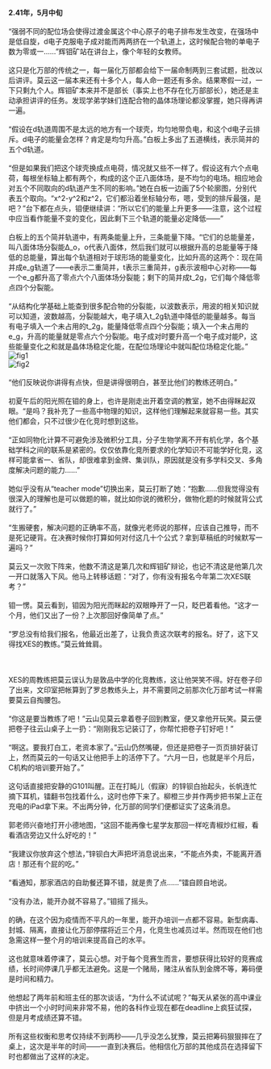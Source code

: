**2.41年，5月中旬**  
<br/>  “强弱不同的配位场会使得过渡金属这个中心原子的电子排布发生改变，在强场中是低自旋，d电子克服电子成对能而两两挤在一个轨道上，这时候配合物的单电子数为零或一……”辉钼矿站在讲台上，像个年轻的女教师。  
<br/>  这只是化万部的传统之一，每一届化万部都会给下一届命制两到三套试题，批改以后讲评。莫云这一届本来还有十多个人，每人命一题还有多余。结果寒假一过，一下只剩九个人。辉钼矿本来并不是部长（事实上也不存在化万部部长），她还是主动承担讲评的任务。发现学弟学妹们连配合物的晶体场理论都没掌握，她只得再讲一遍。  
<br/>  “假设在d轨道周围不是太远的地方有一个球壳，均匀地带负电，和这个d电子云排斥。d电子的能量会怎样？肯定是均匀升高。”白板上多出了五道横线，表示简并的五个d轨道。  
<br/>  “但是如果我们把这个球壳换成点电荷，情况就又些不一样了。假设这有六个点电荷，每根坐标轴上都有两个，构成的这个正八面体场，是不均匀的电场。相应地会对五个不同取向的d轨道产生不同的影响。”她在白板一边画了5个轮廓图，分别代表五个取向。“x^2-y^2和z^2，它们都沿着坐标轴分布，嗯，受到的排斥最强，是吧？”台下都在点头，钼便继续讲：“所以它们的能量上升更多——注意，这个过程中应当看作能量不变的变化，因此剩下三个轨道的能量必定降低——”  
<br/>  白板上的五个简并轨道中，有两条能量上升，三条能量下降。“它们的总能量差，叫八面体场分裂能Δ_o，o代表八面体，然后我们就可以根据升高的总能量等于降低的总能量，算出每个轨道相对于球形场的能量变化，比如升高的这两个：现在简并成e_g轨道了——e表示二重简并，t表示三重简并，g表示波相中心对称——每一个e_g都升高了零点六个八面体场分裂能；剩下的简并成t_2g，它们每个降低零点四个分裂能。  
<br/>  “从结构化学基础上能查到很多配合物的分裂能，以波数表示，用波的相关知识就可以知道，波数越高，分裂能越大，电子填入t_2g轨道中降低的能量越多。每当有电子填入一个未占用的t_2g，能量降低零点四个分裂能；填入一个未占用的e_g，升高的能量就是零点六个分裂能。电子成对时要升高一个电子成对能P，这些能量变化之和就是晶体场稳定化能，在配位场理论中就叫配位场稳定化能。”  
    ![fig1](https://github.com/DreamSkyWork/the-Empty-Green/blob/main/pics/1FB783D4-A6F5-4D29-B6C8-02EA1B39E0E0.png)  
    ![fig2](https://github.com/DreamSkyWork/the-Empty-Green/blob/main/pics/A03EFD3D-14AB-47F2-9A08-03006246AFA1.png)  
<br/>  “他们反映说你讲得有点快，但是讲得很明白，甚至比他们的教练还明白。”  
<br/>  初夏午后的阳光照在钼的身上，也许是刚走出开着空调的教室，她不由得眯起双眼。“是吗？我补充了一些高中物理的知识，这样他们理解起来就容易一些。其实他们都会，只不过很少在化竞时想到这些。  
<br/>  “正如同物化计算不可避免涉及微积分工具，分子生物学离不开有机化学，各个基础学科之间的联系是紧密的。仅仅依靠化竞所要求的化学知识不可能学好化竞，这样可能拿省一、省队，却很难拿到金牌、集训队，原因就是没有多学科交叉、多角度解决问题的能力……”  
<br/>  她似乎没有从“teacher mode”切换出来，莫云打断了她：“抱歉……但我觉得没有很深入的理解也是可以做题的嘛，就比如你说的微积分，做物化题的时候就背公式就行了。”  
<br/>  “生搬硬套，解决问题的正确率不高，就像光老师说的那样，应该自己推导，而不是死记硬背。在决赛时候你打算如何对付这几十个公式？拿到草稿纸的时候默写一遍吗？”  
<br/>  莫云又一次败下阵来，他数不清这是第几次和辉钼矿辩论，也记不清这是他第几次一开口就落入下风。他马上转移话题：“对了，你有没有报名今年第二次XES联考？”  
<br/>  钼一愣。莫云看到，钼因为阳光而眯起的双眼睁开了一只，眨巴着看他。“这才一个月，他们又出了一份？上次那回好像简单了点。”  
<br/>  “罗总没有给我们报名，他最近出差了，让我负责这次联考的报名。好了，这下又得找XES的教练。”莫云耸耸肩。  
<br/>    
<br/>  XES的周教练把莫云误认为是敦品中学的化竞教练，这让他哭笑不得。好在卷子印了出来，文印室把帐算到了罗总教练头上，并不需要同之前那次化万部考试一样需要莫云自掏腰包。  
<br/>  “你这是要当教练了吧！”云山见莫云拿着卷子回到教室，便又拿他开玩笑。莫云便把卷子往云山桌子上一扔：“刚刚我忘记装订了，你帮忙把卷子钉好吧！”  
<br/>  “啊这。要我打白工，老资本家了。”云山仍然嘴硬，但还是把卷子一页页排好装订上，然而莫云的一句话又让他把手上的活停下了。“六月一日，也就是半个月后，C机构的培训要开始了。”  
<br/>  这句话直接把安静的G101叫醒。正在打盹儿（假寐）的锌钡白抬起头，长帆连忙摘下耳机，镭翻书包找着什么，这时也停下来了。柳橙三步并作两步把书架上正在充电的iPad拿下来。不出两分钟，化万部的同学们便都证实了这条消息。  
<br/>  郭老师兴奋地打开小德地图，“这回不能再像七星学友那回一样吃青椒炒红椒，看看酒店旁边又什么好吃的！”  
<br/>  “我建议你放弃这个想法，”锌钡白大声把坏消息说出来，“不能点外卖，不能离开酒店！那还有个屁的吃。”  
<br/>  “看通知，那家酒店的自助餐还算不错，就是贵了点……”镭自顾自地说。  
<br/>  “没有办法，能开办就不容易了。”钼摇了摇头。  
<br/>  的确，在这个因为疫情而不平凡的一年里，能开办培训一点都不容易。新型病毒、封城、隔离，直接让化万部停摆将近三个月，化竞生也减员过半。然而现在他们也急需这样一整个月的培训来提高自己的水平。  
<br/>  这也就意味着停课了，莫云心想。对于每个竞赛生而言，要想获得比较好的竞赛成绩，长时间停课几乎都无法避免。这是一个赌局，赌注从省队到金牌不等，筹码便是时间和精力。  
<br/>  他想起了两年前和班主任的那次谈话，“为什么不试试呢？”每天从紧张的高中课业中挤出一个小时时间来非常不易，他的各科作业现在都在deadline上疯狂试探，但是月考成绩还算不错。  
<br/>  所有这些权衡和思考仅持续不到两秒——几乎没怎么犹豫，莫云把筹码狠狠摔在了桌上，这次是半年的时间——一直到决赛后。他相信化万部的其他成员在选择留下时也都做出了这样的决定。  
